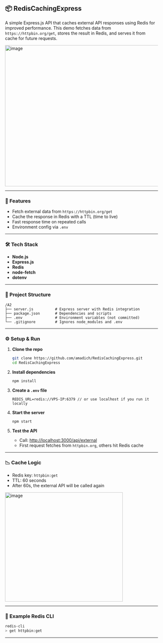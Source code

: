 ## 📦 RedisCachingExpress

A simple Express.js API that caches external API responses using Redis for improved performance.
This demo fetches data from `https://httpbin.org/get`, stores the result in Redis, and serves it from cache for future requests.

<img width="1200" height="464" alt="image" src="https://github.com/user-attachments/assets/817cb5b4-143f-4a60-b580-83a9f048462b" />


---

### 🚀 Features

* Fetch external data from `https://httpbin.org/get`
* Cache the response in Redis with a TTL (time to live)
* Fast response time on repeated calls
* Environment config via `.env`

---

### 🛠️ Tech Stack

* **Node.js**
* **Express.js**
* **Redis**
* **node-fetch**
* **dotenv**

---

### 📁 Project Structure

```
/A2
├── server.js          # Express server with Redis integration
├── package.json       # Dependencies and scripts
├── .env               # Environment variables (not committed)
└── .gitignore         # Ignores node_modules and .env
```

---

### ⚙️ Setup & Run

1. **Clone the repo**

   ```bash
   git clone https://github.com/amadich/RedisCachingExpress.git
   cd RedisCachingExpress
   ```

2. **Install dependencies**

   ```bash
   npm install
   ```

3. **Create a `.env` file**

   ```env
   REDIS_URL=redis://VPS-IP:6379 // or use localhost if you run it locally
   ```

4. **Start the server**

   ```bash
   npm start
   ```

5. **Test the API**

   * Call: [http://localhost:3000/api/external](http://localhost:3000/api/external)
   * First request fetches from `httpbin.org`, others hit Redis cache

---

### 📉 Cache Logic

* Redis key: `httpbin:get`
* TTL: 60 seconds
* After 60s, the external API will be called again
<img width="388" height="359" alt="image" src="https://github.com/user-attachments/assets/7b23d3df-5100-4bb6-87c6-ec504bc9e6fc" />

---

### 🧪 Example Redis CLI

```bash
redis-cli
> get httpbin:get
```

---

